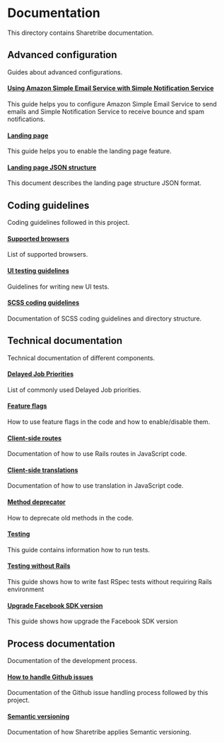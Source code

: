 # Documentation

This directory contains Sharetribe documentation.

## Advanced configuration

Guides about advanced configurations.

#### [Using Amazon Simple Email Service with Simple Notification Service](./using-amazon-ses-with-sns.md)

This guide helps you to configure Amazon Simple Email Service to send emails and Simple Notification Service to receive bounce and spam notifications.

#### [Landing page](./landing-page.md)

This guide helps you to enable the landing page feature.

#### [Landing page JSON structure](./landing-page-structure.md)

This document describes the landing page structure JSON format.


## Coding guidelines

Coding guidelines followed in this project.

#### [Supported browsers](./supported-browsers.md)

List of supported browsers.

#### [UI testing guidelines](./ui-testing.md)

Guidelines for writing new UI tests.

#### [SCSS coding guidelines](./scss-coding-guidelines.md)

Documentation of SCSS coding guidelines and directory structure.


## Technical documentation

Technical documentation of different components.

#### [Delayed Job Priorities](./delayed-job-priorities.md)

List of commonly used Delayed Job priorities.

#### [Feature flags](./feature-flags.md)

How to use feature flags in the code and how to enable/disable them.

#### [Client-side routes](./js-routes.md)

Documentation of how to use Rails routes in JavaScript code.

#### [Client-side translations](./js-translations.md)

Documentation of how to use translation in JavaScript code.

#### [Method deprecator](./method-deprecator.md)

How to deprecate old methods in the code.

#### [Testing](./testing.md)

This guide contains information how to run tests.

#### [Testing without Rails](./testing-without-rails.md)

This guide shows how to write fast RSpec tests without requiring Rails environment

#### [Upgrade Facebook SDK version](./upgrade-facebook-sdk-version.md)

This guide shows how upgrade the Facebook SDK version

## Process documentation

Documentation of the development process.

#### [How to handle Github issues](./how-to-handle-github-issues.md)

Documentation of the Github issue handling process followed by this project.

#### [Semantic versioning](./semantic-versioning.md)

Documentation of how Sharetribe applies Semantic versioning.
